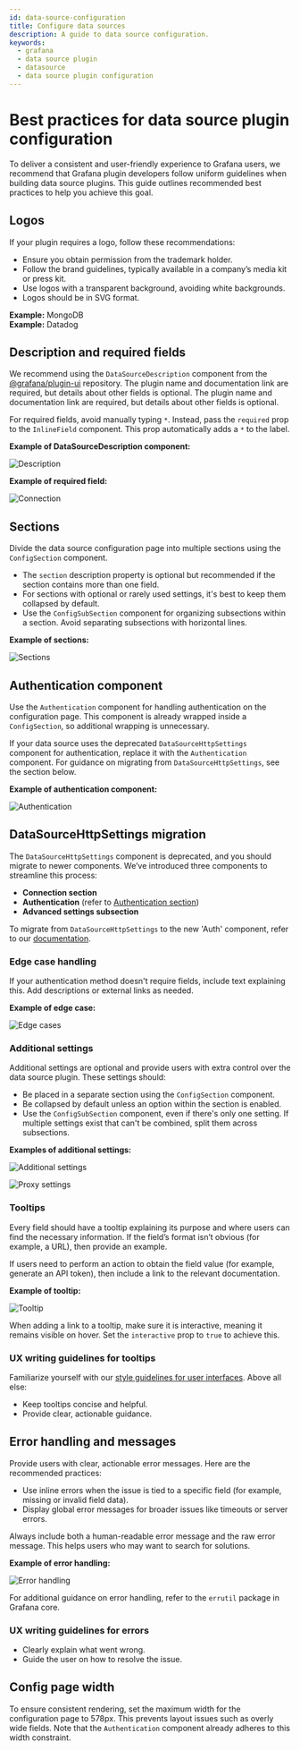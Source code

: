 ```yaml
---
id: data-source-configuration
title: Configure data sources
description: A guide to data source configuration.
keywords:
  - grafana
  - data source plugin
  - datasource
  - data source plugin configuration
---
```


# Best practices for data source plugin configuration

To deliver a consistent and user-friendly experience to Grafana users, we recommend that Grafana plugin developers follow uniform guidelines when building data source plugins. This guide outlines recommended best practices to help you achieve this goal.

## Logos

If your plugin requires a logo, follow these recommendations:

- Ensure you obtain permission from the trademark holder.
- Follow the brand guidelines, typically available in a company’s media kit or press kit.
- Use logos with a transparent background, avoiding white backgrounds.
- Logos should be in SVG format.

**Example:** MongoDB  
**Example:** Datadog

## Description and required fields

We recommend using the `DataSourceDescription` component from the [@grafana/plugin-ui](https://github.com/grafana/plugin-ui) repository. The plugin name and documentation link are required, but details about other fields is optional. The plugin name and documentation link are required, but details about other fields is optional.

For required fields, avoid manually typing `*`. Instead, pass the `required` prop to the `InlineField` component. This prop automatically adds a `*` to the label.

**Example of DataSourceDescription component:**

![Description](/img/data-source-config/config-data-source-description.png)

**Example of required field:**

![Connection](/img/data-source-config/config-connection.png)

## Sections

Divide the data source configuration page into multiple sections using the `ConfigSection` component.

- The `section` description property is optional but recommended if the section contains more than one field.
- For sections with optional or rarely used settings, it's best to keep them collapsed by default.
- Use the `ConfigSubSection` component for organizing subsections within a section. Avoid separating subsections with horizontal lines.

**Example of sections:**

![Sections](/img/data-source-config/config-sections.png)

## Authentication component

Use the `Authentication` component for handling authentication on the configuration page. This component is already wrapped inside a `ConfigSection`, so additional wrapping is unnecessary.

If your data source uses the deprecated `DataSourceHttpSettings` component for authentication, replace it with the `Authentication` component. For guidance on migrating from `DataSourceHttpSettings`, see the section below.

**Example of authentication component:**

![Authentication](/img/data-source-config/config-authentication.png)

## DataSourceHttpSettings migration

The `DataSourceHttpSettings` component is deprecated, and you should migrate to newer components. We’ve introduced three components to streamline this process:

- **Connection section**
- **Authentication** (refer to [Authentication section](#authentication-component))
- **Advanced settings subsection**

To migrate from `DataSourceHttpSettings` to the new 'Auth' component, refer to our [documentation](https://github.com/grafana/plugin-ui/blob/main/src/components/ConfigEditor/Auth/README.md).

### Edge case handling

If your authentication method doesn't require fields, include text explaining this. Add descriptions or external links as needed.

**Example of edge case:**

![Edge cases](/img/data-source-config/config-authentication-component.png)

### Additional settings

Additional settings are optional and provide users with extra control over the data source plugin. These settings should:

- Be placed in a separate section using the `ConfigSection` component.
- Be collapsed by default unless an option within the section is enabled.
- Use the `ConfigSubSection` component, even if there's only one setting. If multiple settings exist that can't be combined, split them across subsections.

**Examples of additional settings:**

![Additional settings](/img/data-source-config/config-additional-settings.png)

![Proxy settings](/img/data-source-config/config-additional-settings-proxy.png)

### Tooltips

Every field should have a tooltip explaining its purpose and where users can find the necessary information. If the field’s format isn’t obvious (for example, a URL), then provide an example.

If users need to perform an action to obtain the field value (for example, generate an API token), then include a link to the relevant documentation.

**Example of tooltip:**

![Tooltip](/img/data-source-config/config-tooltips.png)

When adding a link to a tooltip, make sure it is interactive, meaning it remains visible on hover. Set the `interactive` prop to `true` to achieve this.

### UX writing guidelines for tooltips

Familiarize yourself with our [style guidelines for user interfaces](https://grafana.com/docs/writers-toolkit/write/style-guide/ui-elements/). Above all else:

- Keep tooltips concise and helpful.
- Provide clear, actionable guidance.

## Error handling and messages

Provide users with clear, actionable error messages. Here are the recommended practices:

- Use inline errors when the issue is tied to a specific field (for example, missing or invalid field data).
- Display global error messages for broader issues like timeouts or server errors.

Always include both a human-readable error message and the raw error message. This helps users who may want to search for solutions.

**Example of error handling:**

![Error handling](/img/data-source-config/config-error-handling.png)

For additional guidance on error handling, refer to the `errutil` package in Grafana core.

### UX writing guidelines for errors

- Clearly explain what went wrong.
- Guide the user on how to resolve the issue.

## Config page width

To ensure consistent rendering, set the maximum width for the configuration page to 578px. This prevents layout issues such as overly wide fields. Note that the `Authentication` component already adheres to this width constraint.
